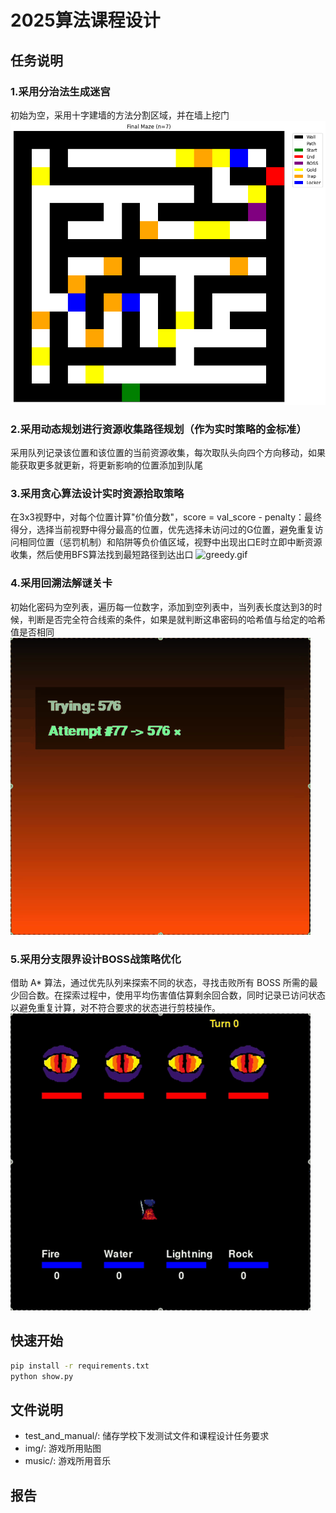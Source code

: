 # 2025算法课程设计
## 任务说明
### 1.采用分治法生成迷宫
初始为空，采用十字建墙的方法分割区域，并在墙上挖门
![sample_maze.png](readme_images%2Fsample_maze.png)
### 2.采用动态规划进行资源收集路径规划（作为实时策略的金标准）
采用队列记录该位置和该位置的当前资源收集，每次取队头向四个方向移动，如果能获取更多就更新，将更新影响的位置添加到队尾
### 3.采用贪心算法设计实时资源拾取策略
在3x3视野中，对每个位置计算"价值分数"，score = val_score - penalty：最终得分，选择当前视野中得分最高的位置，优先选择未访问过的G位置，避免重复访问相同位置（惩罚机制）和陷阱等负价值区域，视野中出现出口E时立即中断资源收集，然后使用BFS算法找到最短路径到达出口
![greedy.gif](readme_images%2Fgreedy.gif)
### 4.采用回溯法解谜关卡
初始化密码为空列表，遍历每一位数字，添加到空列表中，当列表长度达到3的时候，判断是否完全符合线索的条件，如果是就判断这串密码的哈希值与给定的哈希值是否相同
![lock.gif](readme_images%2Flock.gif)
### 5.采用分支限界设计BOSS战策略优化
借助 A* 算法，通过优先队列来探索不同的状态，寻找击败所有 BOSS 所需的最少回合数。在探索过程中，使用平均伤害值估算剩余回合数，同时记录已访问状态以避免重复计算，对不符合要求的状态进行剪枝操作。
![boss.gif](readme_images%2Fboss.gif)

## 快速开始
```sh
pip install -r requirements.txt
python show.py
```
## 文件说明
- test_and_manual/: 储存学校下发测试文件和课程设计任务要求
- img/: 游戏所用贴图
- music/: 游戏所用音乐
## 报告
